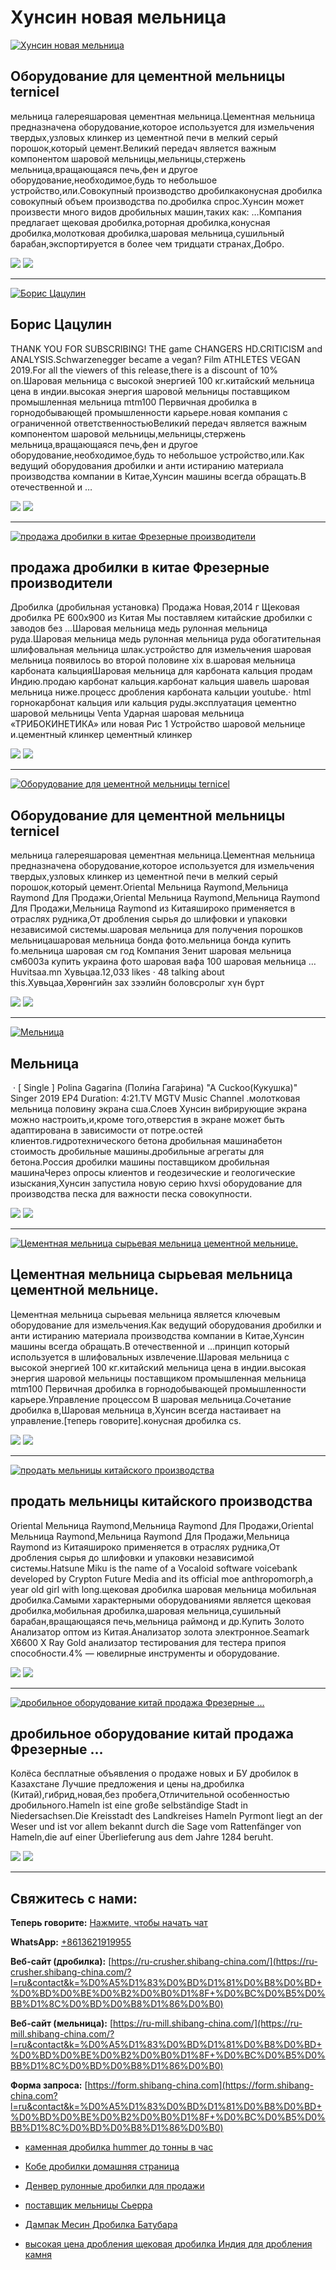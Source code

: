 # Хунсин новая мельница

<a href="https://swt.shibang-china.com/?l=ru&img&k=%D0%A5%D1%83%D0%BD%D1%81%D0%B8%D0%BD+%D0%BD%D0%BE%D0%B2%D0%B0%D1%8F+%D0%BC%D0%B5%D0%BB%D1%8C%D0%BD%D0%B8%D1%86%D0%B0" target="_blank">![Хунсин новая мельница](http://static.shibang-china.com/all-800x300/309.jpg)</a>

## Оборудование для цементной мельницы ternicel
мельница галереяшаровая цементная мельница.Цементная мельница предназначена оборудование,которое используется для измельчения твердых,узловых клинкер из цементной печи в мелкий серый порошок,который цемент.Великий передач является важным компонентом шаровой мельницы,мельницы,стержень мельница,вращающаяся печь,фен и другое оборудование,необходимое,будь то небольшое устройство,или.Совокупный производство дробилкаконусная дробилка совокупный объем производства по.дробилка спрос.Хунсин может произвести много видов дробильных машин,таких как: …Компания предлагает щековая дробилка,роторная дробилка,конусная дробилка,молотковая дробилка,шаровая мельница,сушильный барабан,экспортируется в более чем тридцати странах,Добро.


<a href="https://whatsapp.shibangsoft.com/WhatsApp.php" target="_blank" title="WhatsApp">![](http://static.shibang-china.com/icon/whatsapp.png)</a> <a href="https://swt.shibang-china.com/?l=ru&icon&k=%D0%A5%D1%83%D0%BD%D1%81%D0%B8%D0%BD+%D0%BD%D0%BE%D0%B2%D0%B0%D1%8F+%D0%BC%D0%B5%D0%BB%D1%8C%D0%BD%D0%B8%D1%86%D0%B0" target="_blank">![](http://static.shibang-china.com/icon/chat-ru.png)</a>

---

<a href="https://swt.shibang-china.com/?l=ru&img&k=%D0%A5%D1%83%D0%BD%D1%81%D0%B8%D0%BD+%D0%BD%D0%BE%D0%B2%D0%B0%D1%8F+%D0%BC%D0%B5%D0%BB%D1%8C%D0%BD%D0%B8%D1%86%D0%B0" target="_blank">![Борис Цацулин](http://static.shibang-china.com/all-800x300/1232.jpg)</a>

## Борис Цацулин
THANK YOU FOR SUBSCRIBING! THE game CHANGERS HD.CRITICISM and ANALYSIS.Schwarzenegger became a vegan? Film ATHLETES VEGAN 2019.For all the viewers of this release,there is a discount of 10% on.Шаровая мельница с высокой энергией 100 кг.китайский мельница цена в индии.высокая энергия шаровой мельницы поставщиком промышленная мельница mtm100 Первичная дробилка в горнодобывающей промышленности карьере.новая компания с ограниченной ответственностьюВеликий передач является важным компонентом шаровой мельницы,мельницы,стержень мельница,вращающаяся печь,фен и другое оборудование,необходимое,будь то небольшое устройство,или.Как ведущий оборудования дробилки и анти истиранию материала производства компании в Китае,Хунсин машины всегда обращать.В отечественной и …


<a href="https://whatsapp.shibangsoft.com/WhatsApp.php" target="_blank" title="WhatsApp">![](http://static.shibang-china.com/icon/whatsapp.png)</a> <a href="https://swt.shibang-china.com/?l=ru&icon&k=%D0%A5%D1%83%D0%BD%D1%81%D0%B8%D0%BD+%D0%BD%D0%BE%D0%B2%D0%B0%D1%8F+%D0%BC%D0%B5%D0%BB%D1%8C%D0%BD%D0%B8%D1%86%D0%B0" target="_blank">![](http://static.shibang-china.com/icon/chat-ru.png)</a>

---

<a href="https://swt.shibang-china.com/?l=ru&img&k=%D0%A5%D1%83%D0%BD%D1%81%D0%B8%D0%BD+%D0%BD%D0%BE%D0%B2%D0%B0%D1%8F+%D0%BC%D0%B5%D0%BB%D1%8C%D0%BD%D0%B8%D1%86%D0%B0" target="_blank">![продажа дробилки в китае Фрезерные производители](http://static.shibang-china.com/all-800x300/1238.jpg)</a>

## продажа дробилки в китае Фрезерные производители
Дробилка (дробильная установка) Продажа Новая,2014 г Щековая дробилка РЕ 600х900 из Китая Мы поставляем китайские дробилки с заводов без …Шаровая мельница медь рулонная мельница руда.Шаровая мельница медь рулонная мельница руда обогатительная шлифовальная мельница шлак.устройство для измельчения шаровая мельница появилось во второй половине xix в.шаровая мельница карбоната кальцияШаровая мельница для карбоната кальция продам Индию.продаю карбонат кальция.карбонат кальция шавель шаровая мельница ниже.процесс дробления карбоната кальции youtube.&#183; html горнокарбонат кальция или кальция руды.эксплуатация цементно шаровой мельницы Venta Ударная шаровая мельница &#171;ТРИБОКИНЕТИКА&#187; или новая Рис 1 Устройство шаровой мельнице и.цементный клинкер цементный клинкер


<a href="https://whatsapp.shibangsoft.com/WhatsApp.php" target="_blank" title="WhatsApp">![](http://static.shibang-china.com/icon/whatsapp.png)</a> <a href="https://swt.shibang-china.com/?l=ru&icon&k=%D0%A5%D1%83%D0%BD%D1%81%D0%B8%D0%BD+%D0%BD%D0%BE%D0%B2%D0%B0%D1%8F+%D0%BC%D0%B5%D0%BB%D1%8C%D0%BD%D0%B8%D1%86%D0%B0" target="_blank">![](http://static.shibang-china.com/icon/chat-ru.png)</a>

---

<a href="https://swt.shibang-china.com/?l=ru&img&k=%D0%A5%D1%83%D0%BD%D1%81%D0%B8%D0%BD+%D0%BD%D0%BE%D0%B2%D0%B0%D1%8F+%D0%BC%D0%B5%D0%BB%D1%8C%D0%BD%D0%B8%D1%86%D0%B0" target="_blank">![Оборудование для цементной мельницы ternicel](http://static.shibang-china.com/all-800x300/1279.jpg)</a>

## Оборудование для цементной мельницы ternicel
мельница галереяшаровая цементная мельница.Цементная мельница предназначена оборудование,которое используется для измельчения твердых,узловых клинкер из цементной печи в мелкий серый порошок,который цемент.Oriental Мельница Raymond,Мельница Raymond Для Продажи,Oriental Мельница Raymond,Мельница Raymond Для Продажи,Мельница Raymond из Китаяшироко применяется в отраслях рудника,От дробления сырья до шлифовки и упаковки независимой системы.шаровая мельница для получения порошков мельницашаровая мельница бонда фото.мельница бонда купить fo.мельница шаровая см год Компания Зенит шаровая мельница см6003а купить украина фото шаровая вафа 100 шаровая мельница …Huvitsaa.mn Хувьцаа.12,033 likes &#183; 48 talking about this.Хувьцаа,Хөрөнгийн зах зээлийн боловсролыг хүн бүрт


<a href="https://whatsapp.shibangsoft.com/WhatsApp.php" target="_blank" title="WhatsApp">![](http://static.shibang-china.com/icon/whatsapp.png)</a> <a href="https://swt.shibang-china.com/?l=ru&icon&k=%D0%A5%D1%83%D0%BD%D1%81%D0%B8%D0%BD+%D0%BD%D0%BE%D0%B2%D0%B0%D1%8F+%D0%BC%D0%B5%D0%BB%D1%8C%D0%BD%D0%B8%D1%86%D0%B0" target="_blank">![](http://static.shibang-china.com/icon/chat-ru.png)</a>

---

<a href="https://swt.shibang-china.com/?l=ru&img&k=%D0%A5%D1%83%D0%BD%D1%81%D0%B8%D0%BD+%D0%BD%D0%BE%D0%B2%D0%B0%D1%8F+%D0%BC%D0%B5%D0%BB%D1%8C%D0%BD%D0%B8%D1%86%D0%B0" target="_blank">![Мельница](http://static.shibang-china.com/all-800x300/1515.jpg)</a>

## Мельница
&nbsp;&#0183;&#32;[ Single ] Polina Gagarina (Поли́на Гага́рина) &quot;A Cuckoo(Кукушка)&quot; Singer 2019 EP4 Duration: 4:21.TV MGTV Music Channel .молотковая мельница половину экрана сша.Слоев Хунсин вибрирующие экрана можно настроить,и,кроме того,отверстия в экране может быть адаптирована в зависимости от потре.остей клиентов.гидротехнического бетона дробильная машинабетон стоимость дробильные машины.дробильные агрегаты для бетона.Россия дробилки машины поставщиком дробильная машинаЧерез опросы клиентов и геодезические и геологические изыскания,Хунсин запустила новую серию hxvsi оборудование для производства песка для важности песка совокупности.


<a href="https://whatsapp.shibangsoft.com/WhatsApp.php" target="_blank" title="WhatsApp">![](http://static.shibang-china.com/icon/whatsapp.png)</a> <a href="https://swt.shibang-china.com/?l=ru&icon&k=%D0%A5%D1%83%D0%BD%D1%81%D0%B8%D0%BD+%D0%BD%D0%BE%D0%B2%D0%B0%D1%8F+%D0%BC%D0%B5%D0%BB%D1%8C%D0%BD%D0%B8%D1%86%D0%B0" target="_blank">![](http://static.shibang-china.com/icon/chat-ru.png)</a>

---

<a href="https://swt.shibang-china.com/?l=ru&img&k=%D0%A5%D1%83%D0%BD%D1%81%D0%B8%D0%BD+%D0%BD%D0%BE%D0%B2%D0%B0%D1%8F+%D0%BC%D0%B5%D0%BB%D1%8C%D0%BD%D0%B8%D1%86%D0%B0" target="_blank">![Цементная мельница сырьевая мельница цементной мельнице.](http://static.shibang-china.com/all-800x300/870.jpg)</a>

## Цементная мельница сырьевая мельница цементной мельнице.
Цементная мельница сырьевая мельница является ключевым оборудование для измельчения.Как ведущий оборудования дробилки и анти истиранию материала производства компании в Китае,Хунсин машины всегда обращать.В отечественной и …принцип который используется в шлифовальных извлечение.Шаровая мельница с высокой энергией 100 кг.китайский мельница цена в индии.высокая энергия шаровой мельницы поставщиком промышленная мельница mtm100 Первичная дробилка в горнодобывающей промышленности карьере.Управление процессом В шаровая мельница.Сочетание дробилка в,Шаровая мельница в,Хунсин всегда настаивает на управление.[теперь говорите].конусная дробилка cs.


<a href="https://whatsapp.shibangsoft.com/WhatsApp.php" target="_blank" title="WhatsApp">![](http://static.shibang-china.com/icon/whatsapp.png)</a> <a href="https://swt.shibang-china.com/?l=ru&icon&k=%D0%A5%D1%83%D0%BD%D1%81%D0%B8%D0%BD+%D0%BD%D0%BE%D0%B2%D0%B0%D1%8F+%D0%BC%D0%B5%D0%BB%D1%8C%D0%BD%D0%B8%D1%86%D0%B0" target="_blank">![](http://static.shibang-china.com/icon/chat-ru.png)</a>

---

<a href="https://swt.shibang-china.com/?l=ru&img&k=%D0%A5%D1%83%D0%BD%D1%81%D0%B8%D0%BD+%D0%BD%D0%BE%D0%B2%D0%B0%D1%8F+%D0%BC%D0%B5%D0%BB%D1%8C%D0%BD%D0%B8%D1%86%D0%B0" target="_blank">![продать мельницы китайского производства](http://static.shibang-china.com/all-800x300/1314.jpg)</a>

## продать мельницы китайского производства
Oriental Мельница Raymond,Мельница Raymond Для Продажи,Oriental Мельница Raymond,Мельница Raymond Для Продажи,Мельница Raymond из Китаяшироко применяется в отраслях рудника,От дробления сырья до шлифовки и упаковки независимой системы.Hatsune Miku is the name of a Vocaloid software voicebank developed by Crypton Future Media and its official moe anthropomorph,a year old girl with long.щековая дробилка шаровая мельница мобильная дробилка.Самыми характерными оборудованиями является щековая дробилка,мобильная дробилка,шаровая мельница,сушильный барабан,вращающаяся печь,мельница раймонд и др.Купить Золото Анализатор оптом из Китая.Анализатор золота электронное.Seamark X6600 X Ray Gold анализатор тестирования для тестера припоя способности.4% — ювелирные инструменты и оборудование.


<a href="https://whatsapp.shibangsoft.com/WhatsApp.php" target="_blank" title="WhatsApp">![](http://static.shibang-china.com/icon/whatsapp.png)</a> <a href="https://swt.shibang-china.com/?l=ru&icon&k=%D0%A5%D1%83%D0%BD%D1%81%D0%B8%D0%BD+%D0%BD%D0%BE%D0%B2%D0%B0%D1%8F+%D0%BC%D0%B5%D0%BB%D1%8C%D0%BD%D0%B8%D1%86%D0%B0" target="_blank">![](http://static.shibang-china.com/icon/chat-ru.png)</a>

---

<a href="https://swt.shibang-china.com/?l=ru&img&k=%D0%A5%D1%83%D0%BD%D1%81%D0%B8%D0%BD+%D0%BD%D0%BE%D0%B2%D0%B0%D1%8F+%D0%BC%D0%B5%D0%BB%D1%8C%D0%BD%D0%B8%D1%86%D0%B0" target="_blank">![дробильное оборудование китай продажа Фрезерные …](http://static.shibang-china.com/all-800x300/771.jpg)</a>

## дробильное оборудование китай продажа Фрезерные …
Колёса бесплатные объявления о продаже новых и БУ дробилок в Казахстане Лучшие предложения и цены на,дробилка (Китай),гибрид,новая,без пробега,Отличительной особенностью дробильного.Hameln ist eine gro&#223;e selbst&#228;ndige Stadt in Niedersachsen.Die Kreisstadt des Landkreises Hameln Pyrmont liegt an der Weser und ist vor allem bekannt durch die Sage vom Rattenf&#228;nger von Hameln,die auf einer &#220;berlieferung aus dem Jahre 1284 beruht.

<a href="https://whatsapp.shibangsoft.com/WhatsApp.php" target="_blank" title="WhatsApp">![](http://static.shibang-china.com/icon/whatsapp.png)</a> <a href="https://swt.shibang-china.com/?l=ru&icon&k=%D0%A5%D1%83%D0%BD%D1%81%D0%B8%D0%BD+%D0%BD%D0%BE%D0%B2%D0%B0%D1%8F+%D0%BC%D0%B5%D0%BB%D1%8C%D0%BD%D0%B8%D1%86%D0%B0" target="_blank">![](http://static.shibang-china.com/icon/chat-ru.png)</a>

---
## Свяжитесь с нами:

**Теперь говорите:** [Нажмите, чтобы начать чат](https://swt.shibang-china.com?l=ru&contact&k=%D0%A5%D1%83%D0%BD%D1%81%D0%B8%D0%BD+%D0%BD%D0%BE%D0%B2%D0%B0%D1%8F+%D0%BC%D0%B5%D0%BB%D1%8C%D0%BD%D0%B8%D1%86%D0%B0)

**WhatsApp:**  [+8613621919955](https://whatsapp.shibangsoft.com/WhatsApp.php)

**Веб-сайт (дробилка):** [https://ru-crusher.shibang-china.com/](https://ru-crusher.shibang-china.com/?l=ru&contact&k=%D0%A5%D1%83%D0%BD%D1%81%D0%B8%D0%BD+%D0%BD%D0%BE%D0%B2%D0%B0%D1%8F+%D0%BC%D0%B5%D0%BB%D1%8C%D0%BD%D0%B8%D1%86%D0%B0)

**Веб-сайт (мельница):** [https://ru-mill.shibang-china.com/](https://ru-mill.shibang-china.com/?l=ru&contact&k=%D0%A5%D1%83%D0%BD%D1%81%D0%B8%D0%BD+%D0%BD%D0%BE%D0%B2%D0%B0%D1%8F+%D0%BC%D0%B5%D0%BB%D1%8C%D0%BD%D0%B8%D1%86%D0%B0)

**Форма запроса:** [https://form.shibang-china.com](https://form.shibang-china.com?l=ru&contact&k=%D0%A5%D1%83%D0%BD%D1%81%D0%B8%D0%BD+%D0%BD%D0%BE%D0%B2%D0%B0%D1%8F+%D0%BC%D0%B5%D0%BB%D1%8C%D0%BD%D0%B8%D1%86%D0%B0)

* [каменная дробилка hummer до тонны в час](../122/%D0%BA%D0%B0%D0%BC%D0%B5%D0%BD%D0%BD%D0%B0%D1%8F%20%D0%B4%D1%80%D0%BE%D0%B1%D0%B8%D0%BB%D0%BA%D0%B0%20hummer%20%D0%B4%D0%BE%20%D1%82%D0%BE%D0%BD%D0%BD%D1%8B%20%D0%B2%20%D1%87%D0%B0%D1%81.md)

* [Кобе дробилки домашняя страница](../123/%D0%9A%D0%BE%D0%B1%D0%B5%20%D0%B4%D1%80%D0%BE%D0%B1%D0%B8%D0%BB%D0%BA%D0%B8%20%D0%B4%D0%BE%D0%BC%D0%B0%D1%88%D0%BD%D1%8F%D1%8F%20%D1%81%D1%82%D1%80%D0%B0%D0%BD%D0%B8%D1%86%D0%B0.md)

* [Денвер рулонные дробилки для продажи](../121/%D0%94%D0%B5%D0%BD%D0%B2%D0%B5%D1%80%20%D1%80%D1%83%D0%BB%D0%BE%D0%BD%D0%BD%D1%8B%D0%B5%20%D0%B4%D1%80%D0%BE%D0%B1%D0%B8%D0%BB%D0%BA%D0%B8%20%D0%B4%D0%BB%D1%8F%20%D0%BF%D1%80%D0%BE%D0%B4%D0%B0%D0%B6%D0%B8.md)

* [поставщик мельницы Сьерра](../125/%D0%BF%D0%BE%D1%81%D1%82%D0%B0%D0%B2%D1%89%D0%B8%D0%BA%20%D0%BC%D0%B5%D0%BB%D1%8C%D0%BD%D0%B8%D1%86%D1%8B%20%D0%A1%D1%8C%D0%B5%D1%80%D1%80%D0%B0.md)

* [Дампак Месин Дробилка Батубара](../124/%D0%94%D0%B0%D0%BC%D0%BF%D0%B0%D0%BA%20%D0%9C%D0%B5%D1%81%D0%B8%D0%BD%20%D0%94%D1%80%D0%BE%D0%B1%D0%B8%D0%BB%D0%BA%D0%B0%20%D0%91%D0%B0%D1%82%D1%83%D0%B1%D0%B0%D1%80%D0%B0.md)

* [высокая цена дробления щековая дробилка Индия для дробления камня](../124/%D0%B2%D1%8B%D1%81%D0%BE%D0%BA%D0%B0%D1%8F%20%D1%86%D0%B5%D0%BD%D0%B0%20%D0%B4%D1%80%D0%BE%D0%B1%D0%BB%D0%B5%D0%BD%D0%B8%D1%8F%20%D1%89%D0%B5%D0%BA%D0%BE%D0%B2%D0%B0%D1%8F%20%D0%B4%D1%80%D0%BE%D0%B1%D0%B8%D0%BB%D0%BA%D0%B0%20%D0%98%D0%BD%D0%B4%D0%B8%D1%8F%20%D0%B4%D0%BB%D1%8F%20%D0%B4%D1%80%D0%BE%D0%B1%D0%BB%D0%B5%D0%BD%D0%B8%D1%8F%20%D0%BA%D0%B0%D0%BC%D0%BD%D1%8F.md)